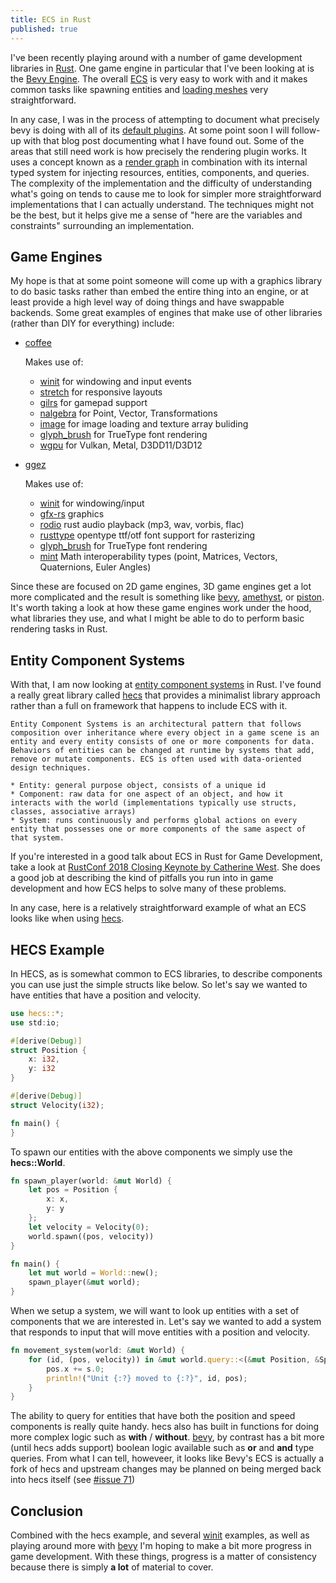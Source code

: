 ```yaml
---
title: ECS in Rust
published: true
---
```


I've been recently playing around with a number of game development libraries in [Rust](https://www.rust-lang.org/). One game engine in particular that I've been looking at is the [Bevy Engine](https://bevyengine.org/). The overall [ECS](https://en.wikipedia.org/wiki/Entity_component_system) is very easy to work with and it makes common tasks like spawning entities and [loading meshes](https://github.com/bevyengine/bevy/blob/master/examples/3d/load_model.rs) very straightforward. 

In any case, I was in the process of attempting to document what precisely bevy is doing with all of its [default plugins](https://github.com/bevyengine/bevy/blob/master/src/add_default_plugins.rs#L7). At some point soon I will follow-up with that blog post documenting what I have found out. Some of the areas that still need work is how precisely the rendering plugin works. It uses a concept known as a [render graph](https://andrewcjp.wordpress.com/2019/09/28/the-render-graph-architecture/) in combination with its internal typed system for injecting resources, entities, components, and queries. The complexity of the implementation and the difficulty of understanding what's going on tends to cause me to look for simpler more straightforward implementations that I can actually understand. The techniques might not be the best, but it helps give me a sense of "here are the variables and constraints" surrounding an implementation.

## Game Engines

My hope is that at some point someone will come up with a graphics library to do basic tasks rather than embed the entire thing into an engine, or at least provide a high level way of doing things and have swappable backends. Some great examples of engines that make use of other libraries (rather than DIY for everything) include:

* [coffee](https://github.com/hecrj/coffee)

    Makes use of:
    * [winit](https://github.com/rust-windowing/winit) for windowing and input events
    * [stretch](https://github.com/vislyhq/stretch) for responsive layouts
    * [gilrs](https://gitlab.com/gilrs-project/gilrs) for gamepad support
    * [nalgebra](https://github.com/rustsim/nalgebra) for Point, Vector, Transformations
    * [image](https://github.com/image-rs/image) for image loading and texture array buliding
    * [glyph_brush](https://github.com/alexheretic/glyph-brush/tree/master/glyph-brush) for TrueType font rendering
    * [wgpu](https://github.com/gfx-rs/wgpu) for Vulkan, Metal, D3DD11/D3D12

* [ggez](https://github.com/ggez/ggez)

    Makes use of:
    * [winit](https://github.com/rust-windowing/winit) for windowing/input
    * [gfx-rs](https://github.com/gfx-rs) graphics
    * [rodio](https://github.com/RustAudio/rodio) rust audio playback (mp3, wav, vorbis, flac)
    * [rusttype](https://gitlab.redox-os.org/redox-os/rusttype) opentype ttf/otf font support for rasterizing
    * [glyph_brush](https://github.com/alexheretic/glyph-brush/tree/master/glyph-brush) for TrueType font rendering
    * [mint](https://github.com/kvark/mint) Math interoperability types (point, Matrices, Vectors, Quaternions, Euler Angles)

Since these are focused on 2D game engines, 3D game engines get a lot more complicated and the result is something like [bevy](https://bevyengine.org/), [amethyst](https://github.com/amethyst/amethyst), or [piston](https://www.piston.rs/). It's worth taking a look at how these game engines work under the hood, what libraries they use, and what I might be able to do to perform basic rendering tasks in Rust.

## Entity Component Systems

With that, I am now looking at [entity component systems](https://en.wikipedia.org/wiki/Entity_component_system) in Rust. I've found a really great library called [hecs](https://github.com/Ralith/hecs) that provides a minimalist library approach rather than a full on framework that happens to include ECS with it.

```
Entity Component Systems is an architectural pattern that follows composition over inheritance where every object in a game scene is an entity and every entity consists of one or more components for data. Behaviors of entities can be changed at runtime by systems that add, remove or mutate components. ECS is often used with data-oriented design techniques.

* Entity: general purpose object, consists of a unique id
* Component: raw data for one aspect of an object, and how it interacts with the world (implementations typically use structs, classes, associative arrays)
* System: runs continuously and performs global actions on every entity that possesses one or more components of the same aspect of that system.
```

If you're interested in a good talk about ECS in Rust for Game Development, take a look at [RustConf 2018 Closing Keynote by Catherine West](https://www.youtube.com/watch?v=aKLntZcp27M). She does a good job at describing the kind of pitfalls you run into in game development and how ECS helps to solve many of these problems.

In any case, here is a relatively straightforward example of what an ECS looks like when using [hecs](https://github.com/Ralith/hecs/blob/master/examples/ffa_simulation.rs).

## HECS Example

In HECS, as is somewhat common to ECS libraries, to describe components you can use just the simple structs like below. So let's say we wanted to have entities that have a position and velocity.

```rust
use hecs::*;
use std:io;

#[derive(Debug)]
struct Position {
    x: i32,
    y: i32
}

#[derive(Debug)]
struct Velocity(i32);

fn main() {
}
```

To spawn our entities with the above components we simply use the **hecs::World**.

```rust
fn spawn_player(world: &mut World) {
    let pos = Position {
        x: x,
        y: y
    };
    let velocity = Velocity(0);
    world.spawn((pos, velocity))
}

fn main() {
    let mut world = World::new();
    spawn_player(&mut world);
}
```

When we setup a system, we will want to look up entities with a set of components that we are interested in. Let's say we wanted to add a system that responds to input that will move entities with a position and velocity.

```rust
fn movement_system(world: &mut World) {
    for (id, (pos, velocity)) in &mut world.query::<(&mut Position, &Speed)>() {
        pos.x += s.0;
        println!("Unit {:?} moved to {:?}", id, pos);
    }
}
```

The ability to query for entities that have both the position and speed components is really quite handy. hecs also has built in functions for doing more complex logic such as **with** / **without**. [bevy](https://github.com/bevyengine/bevy/blob/master/examples/ecs/ecs_guide.rs), by contrast has a bit more (until hecs adds support) boolean logic available such as **or** and **and** type queries. From what I can tell, howeveer, it looks like Bevy's ECS is actually a fork of hecs and upstream changes may be planned on being merged back into hecs itself (see [#issue 71](https://github.com/Ralith/hecs/issues/71))

## Conclusion

Combined with the hecs example, and several [winit](https://github.com/rust-windowing/winit/blob/master/examples/handling_close.rs) examples, as well as playing around more with [bevy](https://github.com/bevyengine/bevy/blob/master/examples/ecs/ecs_guide.rs) I'm hoping to make a bit more progress in game development. With these things, progress is a matter of consistency because there is simply **a lot** of material to cover.


